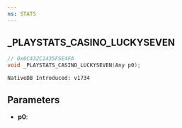 ```yaml
---
ns: STATS
---
```

## _PLAYSTATS_CASINO_LUCKYSEVEN

```c
// 0x0C432C1435F5E4FA
void _PLAYSTATS_CASINO_LUCKYSEVEN(Any p0);
```

```
NativeDB Introduced: v1734
```

## Parameters
* **p0**:
